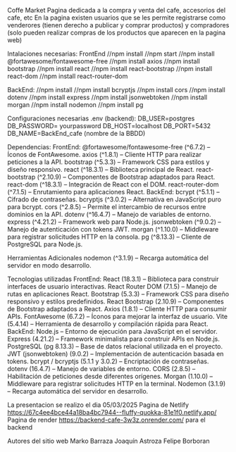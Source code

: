 Coffe Market 
Pagina dedicada a la compra y venta del cafe, accesorios del cafe, etc
En la pagina existen usuarios que se les permite registrarse como venderores (tienen derecho a publicar y comprar productos) y compradores (solo pueden realizar compras de los productos que aparecen en la pagina web)


Intalaciones necesarias:
FrontEnd
//npm install
//npm start
//npm install @fortawesome/fontawesome-free
//npm install axios
//npm install bootstrap
//npm install react
//npm install react-bootstrap
//npm install react-dom
//npm install react-router-dom


BackEnd: 
  //npm install
  //npm install bcryptjs
  //npm install cors
  //npm install dotenv
  //npm install express
  //npm install jsonwebtoken
  //npm install morgan
  //npm install nodemon
  //npm install pg



Configuraciones necesarias 
.env (backend):
DB_USER=postgres
DB_PASSWORD= yourpassword
DB_HOST=localhost
DB_PORT=5432
DB_NAME=BackEnd_cafe (nombre de la BBDD)


Dependencias: 
  FrontEnd:
      @fortawesome/fontawesome-free (^6.7.2) – Íconos de FontAwesome.
      axios (^1.8.1) – Cliente HTTP para realizar peticiones a la API.
      bootstrap (^5.3.3) – Framework CSS para estilos y diseño responsivo.
      react (^18.3.1) – Biblioteca principal de React.
      react-bootstrap (^2.10.9) – Componentes de Bootstrap adaptados para React.
      react-dom (^18.3.1) – Integración de React con el DOM.
      react-router-dom (^7.1.5) – Enrutamiento para aplicaciones React.
  BackEnd: 
      bcrypt (^5.1.1) – Cifrado de contraseñas.
      bcryptjs (^3.0.2) – Alternativa en JavaScript puro para bcrypt.
      cors (^2.8.5) – Permite el intercambio de recursos entre dominios en la API.
      dotenv (^16.4.7) – Manejo de variables de entorno.
      express (^4.21.2) – Framework web para Node.js.
      jsonwebtoken (^9.0.2) – Manejo de autenticación con tokens JWT.
      morgan (^1.10.0) – Middleware para registrar solicitudes HTTP en la consola.
      pg (^8.13.3) – Cliente de PostgreSQL para Node.js.

Herramientas Adicionales
      nodemon (^3.1.9) – Recarga automática del servidor en modo desarrollo.



Tecnologias utilizadas 
  FrontEnd:
      React (18.3.1) – Biblioteca para construir interfaces de usuario interactivas.
      React Router DOM (7.1.5) – Manejo de rutas en aplicaciones React.
      Bootstrap (5.3.3) – Framework CSS para diseño responsivo y estilos predefinidos.
      React Bootstrap (2.10.9) – Componentes de Bootstrap adaptados a React.
      Axios (1.8.1) – Cliente HTTP para consumir APIs.
      FontAwesome (6.7.2) – Íconos para mejorar la interfaz de usuario.
      Vite (5.4.14) – Herramienta de desarrollo y compilación rápida para React.
  BackEnd:
      Node.js – Entorno de ejecución para JavaScript en el servidor.
      Express (4.21.2) – Framework minimalista para construir APIs en Node.js.
      PostgreSQL (pg 8.13.3) – Base de datos relacional utilizada en el proyecto.
      JWT (jsonwebtoken) (9.0.2) – Implementación de autenticación basada en tokens.
      bcrypt / bcryptjs (5.1.1 y 3.0.2) – Encriptación de contraseñas.
      dotenv (16.4.7) – Manejo de variables de entorno.
      CORS (2.8.5) – Habilitación de peticiones desde diferentes orígenes.
      Morgan (1.10.0) – Middleware para registrar solicitudes HTTP en la terminal.
      Nodemon (3.1.9) – Recarga automática del servidor en desarrollo.


La presentacion se realizo el dia 05/03/2025
Pagina de Netlify https://67c4ee4bce44a18ba4bc7944--fluffy-quokka-81e1f0.netlify.app/
Pagina de render https://backend-cafe-3w3z.onrender.com/ para el backend

Autores del sitio web
Marko Barraza
Joaquín Astroza 
Felipe Borboran
